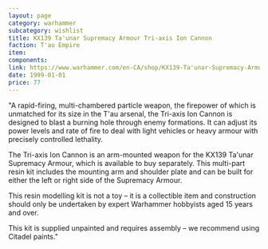 ```yaml
---
layout: page
category: warhammer
subcategory: wishlist
title: KX139 Ta'unar Supremacy Armour Tri-axis Ion Cannon
faction: T'au Empire
item:
components:
link: https://www.warhammer.com/en-CA/shop/KX139-Ta'unar-Supremacy-Armour-Tri-axis-Ion-Cannon
date: 1999-01-01
price: 77
---
```


"A rapid-firing, multi-chambered particle weapon, the firepower of which is unmatched for its size in the T'au arsenal, the Tri-axis Ion Cannon is designed to blast a burning hole through enemy formations. It can adjust its power levels and rate of fire to deal with light vehicles or heavy armour with precisely controlled lethality.

The Tri-axis Ion Cannon is an arm-mounted weapon for the KX139 Ta'unar Supremacy Armour, which is available to buy separately. This multi-part resin kit includes the mounting arm and shoulder plate and can be built for either the left or right side of the Supremacy Armour.

This resin modelling kit is not a toy – it is a collectible item and construction should only be undertaken by expert Warhammer hobbyists aged 15 years and over.

This kit is supplied unpainted and requires assembly – we recommend using Citadel paints."
